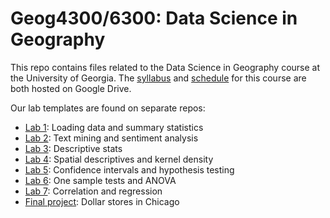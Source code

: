 # Geog4300/6300: Data Science in Geography 

This repo contains files related to the Data Science in Geography course at the University of Georgia. The [syllabus](https://drive.google.com/open?id=1huHQle5c8uYEtV1-jKhwPXDPZShgu9h1tUzeNZ7xDyA) and [schedule](https://docs.google.com/spreadsheets/d/1vb5Ivb3uYnWs9EljSdgj68jk2LymImE5DflA--7bHXM/edit?usp=sharing) for this course are both hosted on Google Drive.

Our lab templates are found on separate repos:

* [Lab 1](https://github.com/jshannon75/geog4300_lab1): Loading data and summary statistics
* [Lab 2](https://github.com/jshannon75/geog4300_lab2): Text mining and sentiment analysis
* [Lab 3](https://github.com/jshannon75/geog4300_lab3): Descriptive stats
* [Lab 4](https://github.com/jshannon75/geog4300_lab4): Spatial descriptives and kernel density
* [Lab 5](https://github.com/jshannon75/geog4300_lab5): Confidence intervals and hypothesis testing
* [Lab 6](https://github.com/jshannon75/geog4300_lab6): One sample tests and ANOVA
* [Lab 7](https://github.com/jshannon75/geog4300_lab7): Correlation and regression
* [Final project](https://github.com/jshannon75/geog4300_finalproj): Dollar stores in Chicago
